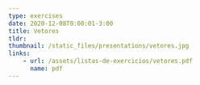 ```yaml
---
type: exercises
date: 2020-12-08T0:00:01-3:00
title: Vetores
tldr: 
thumbnail: /static_files/presentations/vetores.jpg
links: 
    - url: /assets/listas-de-exercicios/vetores.pdf
      name: pdf
---
```

